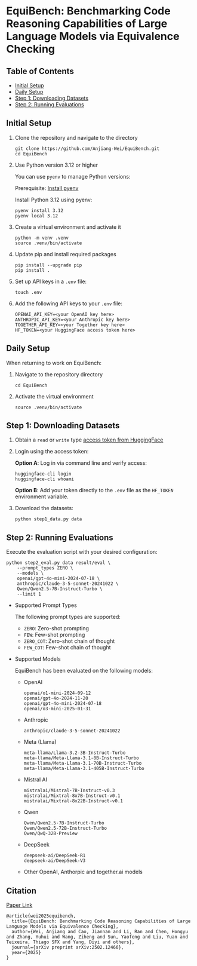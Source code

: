 # EquiBench: Benchmarking Code Reasoning Capabilities of Large Language Models via Equivalence Checking

## Table of Contents

- [Initial Setup](#initial-setup)
- [Daily Setup](#daily-setup)
- [Step 1: Downloading Datasets](#step-1-downloading-datasets)
- [Step 2: Running Evaluations](#step-2-running-evaluations)

## Initial Setup

1. Clone the repository and navigate to the directory

    ```Shell
    git clone https://github.com/Anjiang-Wei/EquiBench.git
    cd EquiBench
    ```

2. Use Python version 3.12 or higher
  
    You can use `pyenv` to manage Python versions:

    Prerequisite: [Install pyenv](https://github.com/pyenv/pyenv)

    Install Python 3.12 using pyenv:
  
    ```Shell
    pyenv install 3.12
    pyenv local 3.12
    ```

3. Create a virtual environment and activate it

    ```Shell
    python -m venv .venv
    source .venv/bin/activate
    ```

4. Update pip and install required packages

    ```Shell
    pip install --upgrade pip
    pip install .
    ```

5. Set up API keys in a `.env` file:

    ```Shell
    touch .env
    ```

6. Add the following API keys to your `.env` file:

    ```Shell
    OPENAI_API_KEY=<your OpenAI key here>
    ANTHROPIC_API_KEY=<your Anthropic key here>
    TOGETHER_API_KEY=<your Together key here>
    HF_TOKEN=<your HuggingFace access token here>
    ```

## Daily Setup

When returning to work on EquiBench:

1. Navigate to the repository directory

    ```Shell
    cd EquiBench
    ```

2. Activate the virtual environment

    ```Shell
    source .venv/bin/activate
    ```

## Step 1: Downloading Datasets

1. Obtain a `read` or `write` type [access token from HuggingFace](https://huggingface.co/settings/tokens)

2. Login using the access token:

    **Option A**: Log in via command line and verify access:

    ```Shell
    huggingface-cli login
    huggingface-cli whoami
    ```

    **Option B**: Add your token directly to the `.env` file as the `HF_TOKEN` environment variable.

3. Download the datasets:

    ```Shell
    python step1_data.py data
    ```

## Step 2: Running Evaluations

Execute the evaluation script with your desired configuration:

```Shell
python step2_eval.py data result/eval \
    --prompt_types ZERO \
    --models \
    openai/gpt-4o-mini-2024-07-18 \
    anthropic/claude-3-5-sonnet-20241022 \
    Qwen/Qwen2.5-7B-Instruct-Turbo \
    --limit 1
```

- Supported Prompt Types

    The following prompt types are supported:
  - `ZERO`: Zero-shot prompting
  - `FEW`: Few-shot prompting
  - `ZERO_COT`: Zero-shot chain of thought
  - `FEW_COT`: Few-shot chain of thought

- Supported Models

    EquiBench has been evaluated on the following models:

  - OpenAI

    ```Shell
    openai/o1-mini-2024-09-12
    openai/gpt-4o-2024-11-20
    openai/gpt-4o-mini-2024-07-18
    openai/o3-mini-2025-01-31
    ```

  - Anthropic

    ```Shell
    anthropic/claude-3-5-sonnet-20241022
    ```

  - Meta (Llama)

    ```Shell
    meta-llama/Llama-3.2-3B-Instruct-Turbo
    meta-llama/Meta-Llama-3.1-8B-Instruct-Turbo
    meta-llama/Meta-Llama-3.1-70B-Instruct-Turbo
    meta-llama/Meta-Llama-3.1-405B-Instruct-Turbo
    ```

  - Mistral AI

    ```Shell
    mistralai/Mistral-7B-Instruct-v0.3
    mistralai/Mixtral-8x7B-Instruct-v0.1
    mistralai/Mixtral-8x22B-Instruct-v0.1
    ```

  - Qwen

    ```Shell
    Qwen/Qwen2.5-7B-Instruct-Turbo
    Qwen/Qwen2.5-72B-Instruct-Turbo
    Qwen/QwQ-32B-Preview
    ```

  - DeepSeek

    ```Shell
    deepseek-ai/DeepSeek-R1
    deepseek-ai/DeepSeek-V3
    ```

  - Other OpenAI, Anthorpic and together.ai models

## Citation

[Paper Link](https://arxiv.org/pdf/2502.12466)

```plaintext
@article{wei2025equibench,
  title={EquiBench: Benchmarking Code Reasoning Capabilities of Large Language Models via Equivalence Checking},
  author={Wei, Anjiang and Cao, Jiannan and Li, Ran and Chen, Hongyu and Zhang, Yuhui and Wang, Ziheng and Sun, Yaofeng and Liu, Yuan and Teixeira, Thiago SFX and Yang, Diyi and others},
  journal={arXiv preprint arXiv:2502.12466},
  year={2025}
}
```
